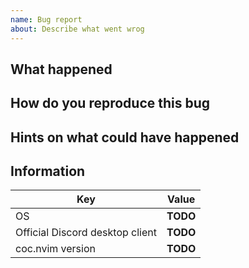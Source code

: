 ```yaml
---
name: Bug report
about: Describe what went wrog
---
```


## What happened

<!-- Explain what happened, what went wrong -->

## How do you reproduce this bug

<!-- Explain how exactly one can produce this bug on a machine -->

## Hints on what could have happened

<!-- If you know how to solve this problem, tell others how -->

## Information

| Key | Value |
| - | - |
| OS | **TODO** |
| Official Discord desktop client | **TODO** | <!-- do you use official desktop client of Discord? -->
| coc.nvim version | **TODO** |


